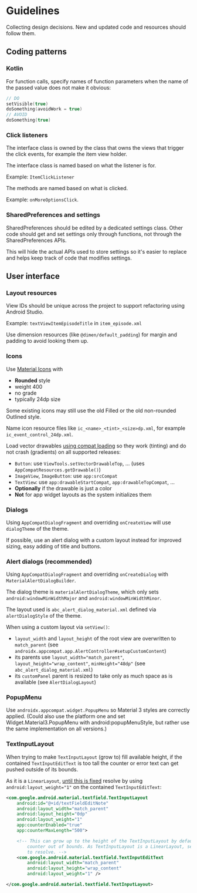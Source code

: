 # Guidelines

Collecting design decisions. New and updated code and resources should follow them.

## Coding patterns

### Kotlin

For function calls, specify names of function parameters when the name of the passed value does not
make it obvious:

```kotlin
// DO
setVisible(true)
doSomething(avoidWork = true)
// AVOID
doSomething(true)
```

### Click listeners

The interface class is owned by the class that owns the views that trigger the click events, for
example the item view holder.

The interface class is named based on what the listener is for.

Example: `ItemClickListener`

The methods are named based on what is clicked.

Example: `onMoreOptionsClick`.

### SharedPreferences and settings

SharedPreferences should be edited by a dedicated settings class. Other code should get and set 
settings only through functions, not through the SharedPreferences APIs.

This will hide the actual APIs used to store settings so it's easier to replace and helps keep track
of code that modifies settings.

## User interface

### Layout resources

View IDs should be unique across the project to support refactoring using Android Studio.

Example: `textViewItemEpisodeTitle` in `item_episode.xml`

Use dimension resources (like `@dimen/default_padding`) for margin and padding to avoid looking them up.

### Icons

Use [Material Icons](https://fonts.google.com/icons) with

- **Rounded** style
- weight 400
- no grade
- typically 24dp size

Some existing icons may still use the old Filled or the old non-rounded Outlined style.

Name icon resource files like `ic_<name>_<tint>_<size>dp.xml`,
for example `ic_event_control_24dp.xml`.

Load vector drawables [using compat loading](https://medium.com/androiddevelopers/using-vector-assets-in-android-apps-4318fd662eb9)
so they work (tinting) and do not crash (gradients) on all supported releases:

- `Button`: use `ViewTools.setVectorDrawableTop`, ... (uses `AppCompatResources.getDrawable()`)
- `ImageView`, `ImageButton`: use `app:srcCompat`
- `TextView`: use `app:drawableStartCompat`, `app:drawableTopCompat`, ...
- **Optionally** if the drawable is just a color
- **Not** for app widget layouts as the system initializes them

### Dialogs

Using `AppCompatDialogFragment` and overriding `onCreateView` will use `dialogTheme` of the theme.

If possible, use an alert dialog with a custom layout instead for improved sizing, easy adding of title and buttons.

### Alert dialogs (recommended)

Using `AppCompatDialogFragment` and overriding `onCreateDialog` with `MaterialAlertDialogBuilder`.

The dialog theme is `materialAlertDialogTheme`, which only sets `android:windowMinWidthMajor` and `android:windowMinWidthMinor`.

The layout used is `abc_alert_dialog_material.xml` defined via `alertDialogStyle` of the theme.

When using a custom layout via `setView()`:

- `layout_width` and `layout_height` of the root view are overwritten to `match_parent` (see `androidx.appcompat.app.AlertController#setupCustomContent`)
- its parents use `layout_width="match_parent"`, `layout_height="wrap_content"`, `minHeight="48dp"` (see `abc_alert_dialog_material.xml`)
- its `customPanel` parent is resized to take only as much space as is available (see `AlertDialogLayout`)

### PopupMenu

Use `androidx.appcompat.widget.PopupMenu` so Material 3 styles are correctly applied.
(Could also use the platform one and set Widget.Material3.PopupMenu with android:popupMenuStyle,
but rather use the same implementation on all versions.)

### TextInputLayout

When trying to make `TextInputLayout` (grow to) fill available height, if the contained `TextInputEditText` is too tall the counter or error text can get pushed outside of its bounds.

As it is a `LinearLayout`, [until this is fixed](https://github.com/material-components/material-components-android/issues/1435) resolve by using `android:layout_weight="1"` on the contained `TextInputEditText`:

```xml
<com.google.android.material.textfield.TextInputLayout
    android:id="@+id/textFieldEditNote"
    android:layout_width="match_parent"
    android:layout_height="0dp"
    android:layout_weight="1"
    app:counterEnabled="true"
    app:counterMaxLength="500">

    <!-- This can grow up to the height of the TextInputLayout by default and will push the
        counter out of bounds. As TextInputLayout is a LinearLayout, set layout_weight="1"
        to resolve. -->
    <com.google.android.material.textfield.TextInputEditText
        android:layout_width="match_parent"
        android:layout_height="wrap_content"
        android:layout_weight="1" />

</com.google.android.material.textfield.TextInputLayout>
```
